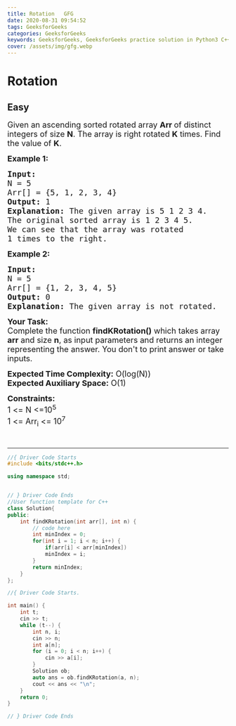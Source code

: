 ```yaml
---
title: Rotation   GFG
date: 2020-08-31 09:54:52
tags: GeeksforGeeks
categories: GeeksforGeeks
keywords: GeeksforGeeks, GeeksforGeeks practice solution in Python3 C++ Java, Rotation - GFG solution
cover: /assets/img/gfg.webp
---
```



# Rotation
## Easy
<div class="problems_problem_content__Xm_eO"><p><span style="font-size:18px">Given an ascending&nbsp;sorted rotated&nbsp;array&nbsp;<strong>Arr&nbsp;</strong>of distinct integers&nbsp;of size <strong>N</strong>. The array is right rotated <strong>K</strong>&nbsp;times. Find the value of <strong>K</strong>.</span></p>

<p><span style="font-size:18px"><strong>Example 1:</strong></span></p>

<pre><span style="font-size:18px"><strong>Input:
</strong>N = 5
Arr[] = {5, 1, 2, 3, 4}
<strong>Output:</strong> 1
<strong>Explanation:</strong> The given array is 5 1 2 3 4. 
The original sorted array is 1 2 3 4 5. 
We can see that the array was rotated 
1 times to the right.
</span></pre>

<p><span style="font-size:18px"><strong>Example 2:</strong></span></p>

<pre><span style="font-size:18px"><strong>Input:
</strong>N = 5
Arr[] = {1, 2, 3, 4, 5}
<strong>Output:</strong> 0
<strong>Explanation:</strong>&nbsp;The given array is not rotated.
</span></pre>

<p><span style="font-size:18px"><strong>Your Task:</strong><br>
Complete the function <strong>findKRotation()</strong>&nbsp;which takes array <strong>arr</strong> and size&nbsp;<strong>n</strong>,&nbsp;as input parameters&nbsp;and returns an integer representing the answer.&nbsp;You don't to print answer or take inputs.</span></p>

<p><span style="font-size:18px"><strong>Expected Time Complexity:</strong>&nbsp;O(log(N))<br>
<strong>Expected Auxiliary Space:</strong>&nbsp;O(1)</span></p>

<p><span style="font-size:18px"><strong>Constraints:</strong><br>
1 &lt;= N &lt;=10<sup>5</sup><br>
1 &lt;= Arr<sub>i</sub> &lt;= 10<sup>7</sup></span></p>

<p>&nbsp;</p>
</div>

---




```cpp
//{ Driver Code Starts
#include <bits/stdc++.h>

using namespace std;


// } Driver Code Ends
//User function template for C++
class Solution{
public:	
	int findKRotation(int arr[], int n) {
	    // code here
	    int minIndex = 0;
	    for(int i = 1; i < n; i++) {
	        if(arr[i] < arr[minIndex])
	        minIndex = i;
	    }
	    return minIndex;
	}
};

//{ Driver Code Starts.

int main() {
    int t;
    cin >> t;
    while (t--) {
        int n, i;
        cin >> n;
        int a[n];
        for (i = 0; i < n; i++) {
            cin >> a[i];
        }
        Solution ob;
        auto ans = ob.findKRotation(a, n);
        cout << ans << "\n";
    }
    return 0;
}

// } Driver Code Ends
```
